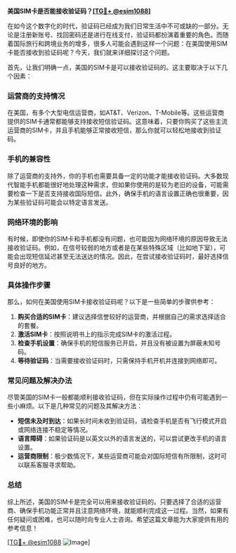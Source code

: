 **美国SIM卡是否能接收验证码？[[TG💪+ @esim1088](https://t.me/s/esim1088)]**

在如今这个数字化的时代，验证码已经成为我们日常生活中不可或缺的一部分。无论是注册新账号、找回密码还是进行在线支付，验证码都扮演着重要的角色。而随着国际旅行和跨境业务的增多，很多人可能会遇到这样一个问题：在美国使用SIM卡能否接收到验证码呢？今天，我们就来详细探讨这个问题。

首先，让我们明确一点，美国的SIM卡是可以接收验证码的。这主要取决于以下几个因素：

### **运营商的支持情况**

在美国，有多个大型电信运营商，如AT&T、Verizon、T-Mobile等。这些运营商提供的SIM卡通常都能够支持接收短信验证码。这意味着，只要你购买了这些主流运营商的SIM卡，并且手机能够正常接收短信，那么你就可以轻松地接收到验证码。

### **手机的兼容性**

除了运营商的支持外，你的手机也需要具备一定的功能才能接收验证码。大多数现代智能手机都能很好地处理这种需求，但如果你使用的是较为老旧的设备，可能需要检查一下是否支持接收国际短信。此外，确保手机的语言设置正确也很重要，因为某些验证码可能会以特定语言发送。

### **网络环境的影响**

有时候，即使你的SIM卡和手机都没有问题，也可能因为网络环境的原因导致无法接收验证码。例如，在信号较弱的地方或者是在某些特殊区域（比如地下室），可能会出现短信延迟甚至无法送达的情况。因此，在尝试接收验证码时，最好选择信号良好的地方。

### **具体操作步骤**

那么，如何在美国使用SIM卡接收验证码呢？以下是一些简单的步骤供参考：

1. **购买合适的SIM卡**：建议选择信誉较好的运营商，并根据自己的需求选择适合的套餐。
2. **激活SIM卡**：按照说明书上的指示完成SIM卡的激活过程。
3. **检查手机设置**：确保手机的短信服务已开启，并且没有被设置为屏蔽未知号码。
4. **等待验证码**：当需要接收验证码时，只需保持手机开机并连接到网络即可。

### **常见问题及解决办法**

尽管美国的SIM卡一般都能顺利接收验证码，但在实际操作过程中仍有可能遇到一些小麻烦。以下是几种常见的问题及其解决方法：

- **短信未及时到达**：如果长时间未收到验证码，请检查手机是否有飞行模式开启或网络连接不稳定等情况。
- **语言障碍**：如果验证码是以英文以外的语言发送的，可以尝试更改手机的语言设置。
- **运营商限制**：极少数情况下，某些运营商可能会对国际短信有所限制，这时可以联系客服寻求帮助。

### **总结**

综上所述，美国的SIM卡是完全可以用来接收验证码的。只要选择了合适的运营商、确保手机功能正常并且注意网络环境，就能顺利完成这一过程。当然，如果有任何疑问或困难，也可以随时向专业人士咨询。希望这篇文章能为大家提供有用的参考信息！

[[TG💪+ @esim1088](https://t.me/s/esim1088) ![Image](https://i.postimg.cc/4NQfJmqS/Snipaste-2025-05-13-00-14-12.png)]